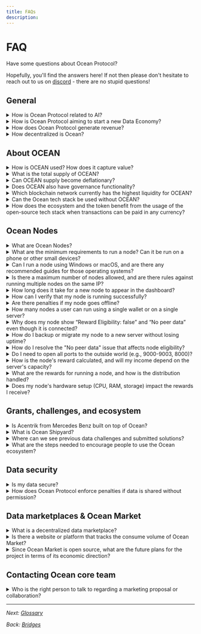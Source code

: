 ```yaml
---
title: FAQs
description: 
---
```


# FAQ

Have some questions about Ocean Protocol?

Hopefully, you'll find the answers here! If not then please don't hesitate to reach out to us on [discord](https://discord.gg/TnXjkR5) - there are no stupid questions!

## General

<details>
<summary>How is Ocean Protocol related to AI?</summary>

Modern Artificial Intelligence (AI) models require vast amounts of training data.

In fact, _every stage_ in the AI modeling life cycle is about data: raw training data -> cleaned data -> feature vectors -> trained models -> model predictions.

Ocean's all about managing data: getting it, sharing it, selling it, and making $ from it -- all with Web3 benefits like decentralized control, data provenance, privacy, sovereign control, and more.

Thus, Ocean helps manage data all along the AI model life cycle:
- Ocean helps with raw training data
- Ocean helps with cleaned data & feature vectors
- Ocean helps with trained models as data
- Ocean helps with model predictions as data

A great example is [Ocean Predictoor](../predictoor/), where user make $ from their model predictions in a decentralized, private fashion.

</details>

<details>
<summary>How is Ocean Protocol aiming to start a new Data Economy?</summary>

Ocean Protocol's mission is to develop tools and services that facilitate the emergence of a new Data Economy. This new economy aims to empower data owners with control, maintain privacy, and catalyze the commercialization of data, including the establishment of data marketplaces.

To understand more about Ocean's vision, check out this [blog post](https://blog.oceanprotocol.com/mission-values-for-ocean-protocol-aba998e95b8).
</details>

<details>
<summary>How does Ocean Protocol generate revenue?</summary>

The protocol generates revenue through transaction fees. These fees serve multiple purposes: they fund the ongoing development of Ocean technology and support the buy-and-burn process of the OCEAN.

To get a glimpse of the revenue generated on the Polygon network, which is the most frequently used network, you can find detailed information [here](https://polygonscan.com/address/0x042BFbd88c3998282153088604207b2AeF045b43#tokentxns).

To monitor burned tokens, visit [etherscan](https://etherscan.io/token/0x967da4048cd07ab37855c090aaf366e4ce1b9f48?a=0x000000000000000000000000000000000000dead). As of September 2023, approximately 1.4 million tokens have been burned. 🔥📈
</details>

<details>
<summary>How decentralized is Ocean?</summary>

To be fully decentralized means no single point of control, at any level of the stack.

- OCEAN is already fully decentralized. 
- The Ocean core tech stack is already fully decentralized too: smart contracts on permissionless chains, and anyone can run support middleware.
- Predictoor is fully decentralized.
- Data Farming has some centralized components; we aim to decentralize those in the next 12-24 months. ⁣
  
</details>


## About OCEAN

<details>
<summary>How is OCEAN used? How does it capture value?</summary>

OCEAN token major usage is currently in Predictoor DF i.e. rewarding Predictoors who perform predictions on DeFi token price feeds to predict the price directions of Defi token feeds. To know more about this, navigate [here](https://docs.oceanprotocol.com/data-farming)

</details>

<details>
<summary>What is the total supply of OCEAN?</summary>

1.41 Billion OCEAN.
</details>

<details>
<summary>Can OCEAN supply become deflationary?</summary>

A portion of the revenue earned in the Ocean ecosystem is earmarked for buy-and-burn. If the transaction volume on Ocean reaches scale and is broadly adopted to the point where the buy-burn mechanism outruns the emissions of OCEAN, the supply would deflate.
</details>

<details>
<summary>Does OCEAN also have governance functionality?</summary>

During the OceanDAO grants program (2021-2022), OCEAN was used for community voting and governance. Currently, there are no governance functions associated with the token.
</details>

<details>
<summary> Which blockchain network currently has the highest liquidity for OCEAN?</summary>

Ethereum mainnet.  
</details>

<details>
<summary>Can the Ocean tech stack be used without OCEAN?</summary>

All Ocean modules and components are open-source and freely available to the community. Developers can change the default currency from OCEAN to a different one for their dApp. 

</details>

<details>
<summary>How does the ecosystem and the token benefit from the usage of the open-source tech stack when transactions can be paid in any currency?</summary>

For each consume transaction, the Ocean community gets a small fee. This happens whether OCEAN is used or not. [Here are details](../developers/contracts/fees.md).
</details>

## Ocean Nodes

<details>
<summary>What are Ocean Nodes?</summary>


Ocean Nodes is a decentralized solution that simplifies running and monetizing AI models by allowing users to manage data, computational resources, and AI models through Ocean Protocol's infrastructure, enabling easier and more secure data sharing and decentralized AI model development. Learn more [here](https://docs.oceanprotocol.com/developers/ocean-node).
  
</details>

<details>
<summary>What are the minimum requirements to run a node? Can it be run on a phone or other small devices?</summary>
We recommend the following minimum system requirements for running one Ocean node, though these may vary depending on your configuration:
- 1 vCPU
- 2 GB RAM for basic operations
- 4 GB storage
- Operating System: We recommend using the latest LTS version of Ubuntu or the latest iOS. However, nodes should also work on other operating systems, including Windows.

While it is technically feasible to run a node on smaller devices, such as phones, the limited processing power and memory of these devices can lead to significant performance issues, making them unreliable for stable node operation.
</details>

<details>
<summary>Can I run a node using Windows or macOS, and are there any recommended guides for those operating systems?</summary>
Yes, you can run an Ocean node on both Windows and macOS.

For Windows, it's recommended to use WSL2 (Windows Subsystem for Linux) to create a Linux environment, as it works better with Docker. Once WSL2 is set up, you can follow the Linux installation guides. Here’s a [helpful link](https://techcommunity.microsoft.com/t5/windows-11/how-to-install-the-linux-windows-subsystem-in-windows-11/m-p/2701207) to get started with WSL2

For macOS, you can install Docker directly and run the Docker image. It’s also recommended to use Homebrew to install necessary dependencies like Node.js.

For a detailed setup guide, refer to the [OceanNode GitHub Repository](https://github.com/oceanprotocol/ocean-node).

</details>

<details>
<summary>Is there a maximum number of nodes allowed, and are there rules against running multiple nodes on the same IP?</summary>
There’s no limit to the number of nodes you can run, however there are a few guidelines to keep in mind. You can run multiple nodes on the same IP address, as long as each node is using a different port.

</details>

<details>
<summary>How long does it take for a new node to appear in the dashboard?</summary>
The time it takes for a new node to appear on the dashboard depends on the system load. Typically, nodes become visible within a few hours, though this can vary based on network conditions.
  
</details>
<details>
<summary>How can I verify that my node is running successfully?</summary>
To verify your node is running properly, follow these steps:

1) Check the Local Dashboard: Go to http://your_ip:8000/dashboard to view the status of your node, including connected peers and the indexer status.

2) Verify on the Ocean Node Dashboard: After a few hours, visit the [Ocean Node Dashboard](https://nodes.oceanprotocol.com/) and search for your Node ID, Wallet, or IP to confirm your node is correctly configured and visible on the network.

</details>
<details>
<summary>Are there penalties if my node goes offline?</summary>
If your node goes offline, it won't be treated as a new node when you restart it - the timer will pick up from where it left off. However, frequent disconnections can impact your eligibility and uptime metrics, which are important for earning rewards. To qualify for rewards, your node must maintain at least 90% uptime. For example, in a week (10,080 minutes), your node needs to be active for at least 9,072 minutes. If your node is down for more than 16 hours and 48 minutes in a week, it will not be eligible for rewards.

</details>
<details>
<summary>How many nodes a user can run using a single wallet or on a single server?</summary>
Each node needs its own wallet - one node per wallet. You can use an Admin wallet to manage multiple nodes, but it’s not recommended to use the same private key for multiple nodes. Since the node ID is derived from the private key, using the same key for different nodes may cause issues.

You can run as many nodes on a server as its resources allow, depending on the server’s capacity.
</details>

<details>
<summary> Why does my node show “Reward Eligibility: false” and “No peer data” even though it is connected?</summary>

Your node may show "Reward Eligibility: false" and "No peer data" even when connected, and this may be for a few reasons:

1) Random Round Checks: The node status may change due to random round checks. If your node is unreachable during one of these checks, it could trigger these messages.

2) Configuration Issues: Misconfigurations, like an incorrect P2P_ANNOUNCE_ADDRESS, can impact communication. Ensure your settings are correct.

3) Port Accessibility: Make sure the required ports are open and accessible for your node to operate properly.
</details>

<details>
<summary>How do I backup or migrate my node to a new server without losing uptime?</summary>

To back up or migrate your node without losing uptime, follow these steps:

1) Run a Parallel Node: Start a new node on the new VPS while keeping the old one active. This ensures uninterrupted uptime during migration.

2) Use the Same Private Key: Configure the new node with the same private key as the old one. This will retain the same node ID and ensure continuity in uptime and rewards eligibility.

3) Update Configuration: Update the new node's configuration, including the announce_address in the Docker YAML file, to reflect the new IP address.

4) Verify on the Dashboard: Check the [Ocean Node Dashboard](https://nodes.oceanprotocol.com/) to confirm that the new node is recognized and that the IP address has been correctly updated.

</details>

<details>
<summary>How do I resolve the "No peer data" issue that affects node eligibility?</summary>
It's normal for a node's status to change automatically from time to time due to random round checks conducted on each node. If a node is unreachable during a check, the system will display the reason on the dashboard.

To resolve the "No peer data" issue, consider the following steps:

1) Restart Your Node: This simple action has been helpful for some users facing similar issues.

2) Check Configuration:
a) Ensure that your P2P_ANNOUNCE_ADDRESS is configured correctly.
b) Verify that the necessary ports are open.

3) Local Dashboard Access: Confirm that you can access your node from the local dashboard by visiting http://your_ip:8000/dashboard.
</details>

<details>
<summary>Do I need to open all ports to the outside world (e.g., 9000-9003, 8000)?</summary>
It's not necessary to open all ports; typically, opening port 8000 is sufficient for most operations. However, if you are running services that require additional ports - such as ports 9000-9003 for P2P connections - you may need to open those based on your specific setup and requirements.
</details>

<details>
<summary>How is the node's reward calculated, and will my income depend on the server's capacity?</summary>
The rewards for Ocean nodes are mainly determined by your node's uptime. Nodes that maintain an uptime of 90% or higher qualify for rewards from a substantial reward pool of 250,000 ROSE per epoch. Your income is not affected by the server's capacity; it relies solely on the reliability and uptime of your node.
</details>

<details>
<summary>What are the rewards for running a node, and how is the distribution handled?</summary>
Rewards for running a node are 360,000 ROSE per epoch and are automatically sent to your wallet if you meet all the requirements. These rewards are distributed in ROSE tokens within the Oasis Sapphire network.
</details>

<details>
<summary>Does my node's hardware setup (CPU, RAM, storage) impact the rewards I receive?</summary>

Your node's hardware setup - CPU, RAM, and storage - does not directly influence your rewards. The primary factor for receiving rewards is your node's uptime. As long as your node meets the minimum system requirements (90% node uptime) and maintains high availability, you remain eligible for rewards. Rewards are based on uptime rather than hardware specifications.
</details>


## Grants, challenges, and ecosystem

<details>
<summary>Is Acentrik from Mercedes Benz built on top of Ocean?</summary>

3rd party markets such as Gaia-X, BDP and Acentrik use Ocean components to power their marketplace. They will likely use another currency for the exchange of services. If these marketplaces are publicly accessible, indexable and abide by the fee structure set out by Ocean Protocol, transaction fees would be remitted back to the Ocean community. These transaction fees would be allocated according to plan set out [here](https://blog.oceanprotocol.com/ocean-token-model-3e4e7af210f9).

</details>

<details>
<summary>What is Ocean Shipyard?</summary>

Ocean Shipyard is an early-stage grant program established to fund the next generation of Web3 dApps built on Ocean Protocol. It is made for entrepreneurs looking to build Web3 solutions on Ocean, make valuable data available, build innovations, and create value for the Ocean ecosystem.

The [Shipyard page](https://oceanprotocol.com/shipyard) has details.
</details>

<details>
<summary>Where can we see previous data challenges and submitted solutions?</summary>

You can find a list of past data challenges on the [website](https://oceanprotocol.com/challenges).
</details>

<details>
<summary>What are the steps needed to encourage people to use the Ocean ecosystem?</summary>

There are a wide host of technical, business, and cultural barriers to overcome before volume sales can scale. Blockchain and crypto technology are relatively new and adopted by a niche group of enthusiasts. On top, the concept of a Data Economy is still nascent. Data buyers are generally restricted to data scientists, researchers, or large corporations, while data providers are mainly corporations and government entities. The commercialization of data is still novel and the processes are being developed and refined.
</details>


## Data security


<details>
<summary>Is my data secure?</summary>

Yes. Ocean Protocol understands that some data is too sensitive to be shared — potentially due to GDPR or other reasons. For these types of datasets, we offer a unique service called [compute-to-data](../developers/compute-to-data/README.md). This enables you to monetize the dataset that sits behind a firewall without ever revealing the raw data to the consumer. For example, researchers and data scientists pay to run their algorithms on the data set, and the computation is performed behind a firewall; all the researchers or data scientists receive is the results generated by their algorithm.
</details>


<details>
<summary>How does Ocean Protocol enforce penalties if data is shared without permission?</summary>

Determining whether someone has downloaded your data and is reselling it is quite challenging. While they are bound by a contract not to do so, it's practically impossible to monitor their actions. If you want to maintain the privacy of your dataset, you can explore the option of using compute-to-data(C2D). Via C2D your data remains private and people can only run algorithms(that you approve of) to extract intelligence. 

This issue is similar to what any digital distribution platform faces. For instance, can Netflix prevent individuals from downloading and redistributing their content? Not entirely. They invest significant resources in security, but ultimately, complete prevention is extremely difficult. They mainly focus on making it more challenging for such activities to occur.
</details>


## Data marketplaces & Ocean Market

<details>
<summary>What is a decentralized data marketplace?</summary>

A data marketplace allows providers to publish data and buyers to consume data.

Unlike centralized data marketplaces, decentralized ones give users more control over their data and algorithms by minimizing custodianship and providing transparent and immutable records of every transaction.

Ocean Market is a reference decentralized data marketplace powered by Ocean stack.

Ocean Compute-to-Data (C2D) enables data and algorithms can be ingested into secure Docker containers where escapes are avoided, protecting both the data and algorithms. C2D can be used from Ocean Market.
</details>

<details>
<summary>Is there a website or platform that tracks the consume volume of Ocean Market?</summary>


Yes. See [autobotocean.com](https://autobotocean.com/). 
</details>

<details>
<summary>Since Ocean Market is open source, what are the future plans for the project in terms of its economic direction?</summary>

Ocean Market is a showcase for the practical application of Ocean, showing others what a decentralized data marketplace look like.

Fees are generated Ocean Market from Ocean Market that head to Ocean community. The earlier Q&A on revenue has details.
</details>

## Contacting Ocean core team

<details>
<summary>Who is the right person to talk to regarding a marketing proposal or collaboration?</summary>

For collaborations, please fill in this [form](https://docs.google.com/forms/d/e/1FAIpQLSdBz7cblsz5yuOKMVoPVfK0Pp1Xuqjwner1kCkRibIIbYMe-w/viewform). 
One member of our team will reach out to you 🤝
</details>


----

_Next: [Glossary](glossary.md)_

_Back: [Bridges](networks/bridges.md)_

